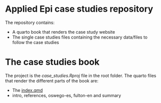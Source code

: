 # Applied Epi case studies repository
The repository contains:
* A quarto book that renders the case study website
* The single case studies files containing the necessary data/files to follow the case studies
# The case studies book
The project is the *case_studies.Rproj* file in the root folder. The quarto files that render the different parts of the book are: 
* The [index.qmd](#index.qmd)
* intro, references, oswego-es, fulton-en and summary
